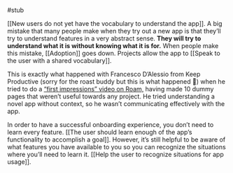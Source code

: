 #stub

[[New users do not yet have the vocabulary to understand the app]]. A big mistake that many people make when they try out a new app is that they’ll try to understand features in a very abstract sense. **They will try to understand what it is without knowing what it is for.** When people make this mistake, [[Adoption]] goes down. Projects allow the app to [[Speak to the user with a shared vocabulary]]. 

This is exactly what happened with Francesco D’Alessio from Keep Productive (sorry for the roast buddy but this is what happened 🙂️) when he tried to do a [“first impressions” video on Roam,](https://www.youtube.com/watch?v=5TuOwKpk0jA) having made 10 dummy pages that weren’t useful towards any project. He tried understanding a novel app without context, so he wasn’t communicating effectively with the app.

In order to have a successful onboarding experience, you don’t need to learn every feature. [[The user should learn enough of the app’s functionality to accomplish a goal]]. However, it’s still helpful to be aware of what features you have available to you so you can recognize the situations where you’ll need to learn it. [[Help the user to recognize situations for app usage]].